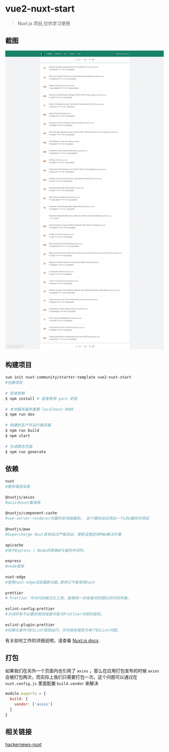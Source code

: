 # vue2-nuxt-start

> Nuxt.js 项目,仅供学习使用

## 截图

![nuxt-hackernews](./image/201906171519.jpg)

## 构建项目

``` bash
vue init nuxt-community/starter-template vue2-nuxt-start
#创建项目

# 安装依赖
$ npm install # 或者使用 yarn 安装

# 本地服务器热重载 localhost:3000
$ npm run dev

# 构建到生产并运行服务器
$ npm run build
$ npm start

# 生成静态页面
$ npm run generate
```

## 依赖

```bash
nuxt
#服务端渲染库

@nuxtjs/axios
#axio与nuxt集成库

@nuxtjs/component-cache
#vue-server-renderer内置的支持级缓存。 这个模块自动添加一个LRU缓存的项目

@nuxtjs/pwa
#Supercharge Nuxt具有经过严格测试，更新且稳定的PWA解决方案

apicache
#用于Express / Node的简单API缓存中间件。

express
#node框架

nuxt-edge
#使用nuxt-edge试验最新功能,使用它不能使用nuxt

prettier
# Prettier 作为代码格式化工具，能够统一你或者你的团队的代码风格。

eslint-config-prettier
#关闭所有不必要的规则或者可能与Prettier冲突的规则。

eslint-plugin-prettier
#将美化者作为ESLint规则运行，并将差异报告为单个ESLint问题。
```

有关如何工作的详细说明，请查看 [Nuxt.js docs](https://github.com/nuxt/nuxt.js).

## 打包

如果我们在另外一个页面内也引用了 `axios` ，那么在应用打包发布的时候 `axios` 会被打包两次，而实际上我们只需要打包一次。这个问题可以通过在 `nuxt.config.js` 里面配置 `build.vendor` 来解决

```JavaScript
module.exports = {
  build: {
    vendor: ['axios']
  }
}
```

## 相关链接

[hackernews-nuxt](https://github.com/nuxt/hackernews)
